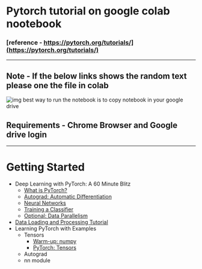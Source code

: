 # Pytorch tutorial on google colab nootebook 
### [reference - https://pytorch.org/tutorials/](https://pytorch.org/tutorials/)

***
## Note - If the below links shows the random text please one the file in colab
![img](https://github.com/param087/Pytorch-tutorial-on-Google-colab/blob/master/Images/Screenshot%20(74).png)
best way to run the notebook is to copy notebook in your google drive
## Requirements - Chrome Browser and Google drive login
                  
 
***
# Getting Started
  * Deep Learning with PyTorch: A 60 Minute Blitz
    * [What is PyTorch?](https://drive.google.com/file/d/1SCW0WNW4716jV803YJiRvsvcQezR0Tzx/view?usp=sharing)
    * [Autograd: Automatic Differentiation](https://drive.google.com/file/d/1XW3phQbownypM9xyG0_05hzxVe5lc1Yr/view?usp=sharing)
    * [Neural Networks](https://drive.google.com/file/d/1kYBwZfxC-L7dvj51NcNdS1VSQPT0IjqG/view?usp=sharing)
    * [Training a Classifier](https://drive.google.com/file/d/1v-rWBOFdqfBRaNcx27uC9q82K9XrXjHx/view?usp=sharing)
    * [Optional: Data Parallelism](https://drive.google.com/file/d/1e6FRN2YKSJlefWrZKPp4Hy-n5l9ckhC-/view?usp=sharing)
 * [Data Loading and Processing Tutorial](https://drive.google.com/file/d/13BxH3nkqwlU_ZCplU2Czn8cgP7nnR0xR/view?usp=sharing)
 * Learning PyTorch with Examples
    * Tensors
        * [Warm-up: numpy](https://drive.google.com/file/d/1uT6cq0JQZBhw4M0EJZUoikekES2ltNGw/view?usp=sharing)
        * [PyTorch: Tensors](https://drive.google.com/file/d/16GkGDyhPoDh86WbpllIGSzVwcJYlJ4VJ/view?usp=sharing)
    * Autograd
    * nn module

